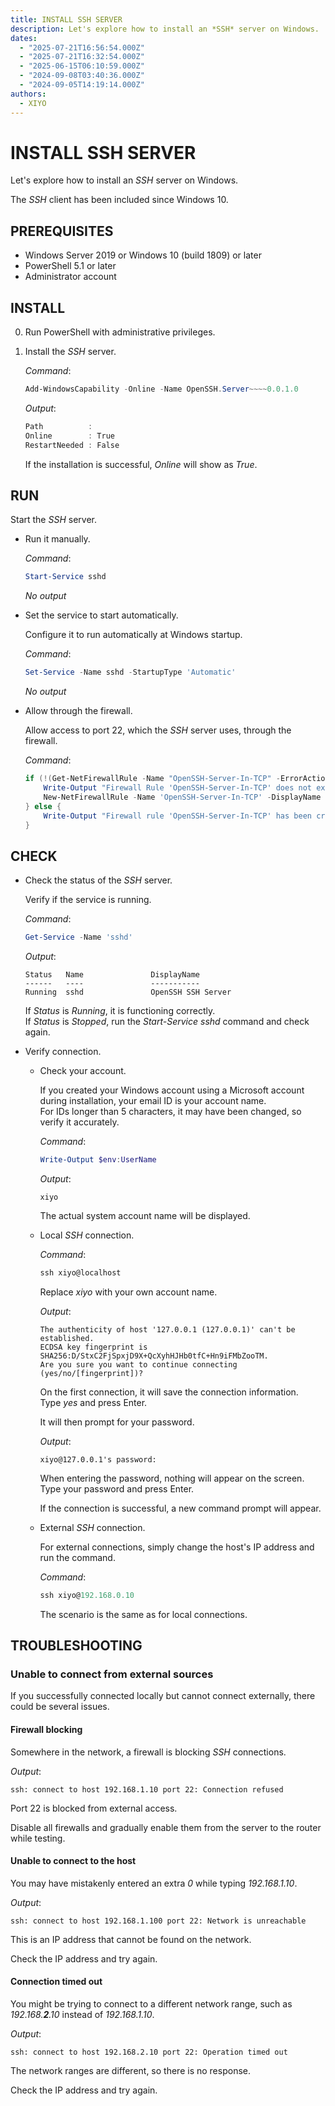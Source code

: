 ```yaml
---
title: INSTALL SSH SERVER
description: Let's explore how to install an *SSH* server on Windows.
dates:
  - "2025-07-21T16:56:54.000Z"
  - "2025-07-21T16:32:54.000Z"
  - "2025-06-15T06:10:59.000Z"
  - "2024-09-08T03:40:36.000Z"
  - "2024-09-05T14:19:14.000Z"
authors:
  - XIYO
---
```

# INSTALL SSH SERVER

Let's explore how to install an *SSH* server on Windows.

The *SSH* client has been included since Windows 10.

## PREREQUISITES

- Windows Server 2019 or Windows 10 (build 1809) or later
- PowerShell 5.1 or later
- Administrator account

## INSTALL

0. Run PowerShell with administrative privileges.
1. Install the *SSH* server.

   *Command*:

   ```powershell
   Add-WindowsCapability -Online -Name OpenSSH.Server~~~~0.0.1.0
   ```

   *Output*:

   ```powershell
   Path          :
   Online        : True
   RestartNeeded : False
   ```

   If the installation is successful, *Online* will show as *True*.

## RUN

Start the *SSH* server.

- Run it manually.

  *Command*:

  ```powershell
  Start-Service sshd
  ```

  *No output*

- Set the service to start automatically.

  Configure it to run automatically at Windows startup.

  *Command*:

  ```powershell
  Set-Service -Name sshd -StartupType 'Automatic'
  ```

  *No output*

- Allow through the firewall.

  Allow access to port 22, which the *SSH* server uses, through the firewall.

  *Command*:

  ```powershell
  if (!(Get-NetFirewallRule -Name "OpenSSH-Server-In-TCP" -ErrorAction SilentlyContinue | Select-Object Name, Enabled)) {
      Write-Output "Firewall Rule 'OpenSSH-Server-In-TCP' does not exist, creating it..."
      New-NetFirewallRule -Name 'OpenSSH-Server-In-TCP' -DisplayName 'OpenSSH Server (sshd)' -Enabled True -Direction Inbound -Protocol TCP -Action Allow -LocalPort 22
  } else {
      Write-Output "Firewall rule 'OpenSSH-Server-In-TCP' has been created and exists."
  }
  ```

## CHECK

- Check the status of the *SSH* server.

  Verify if the service is running.

  *Command*:

  ```powershell
  Get-Service -Name 'sshd'
  ```

  *Output*:

  ```text
  Status   Name               DisplayName
  ------   ----               -----------
  Running  sshd               OpenSSH SSH Server
  ```

  If *Status* is *Running*, it is functioning correctly. \
  If *Status* is *Stopped*, run the *Start-Service sshd* command and check again.

- Verify connection.

  - Check your account.

    If you created your Windows account using a Microsoft account during installation, your email ID is your account name. \
    For IDs longer than 5 characters, it may have been changed, so verify it accurately.

    *Command*:

    ```powershell
    Write-Output $env:UserName
    ```

    *Output*:

    ```text
    xiyo
    ```

    The actual system account name will be displayed.

  - Local *SSH* connection.

    *Command*:

    ```powershell
    ssh xiyo@localhost
    ```

    Replace *xiyo* with your own account name.

    *Output*:

    ```text
    The authenticity of host '127.0.0.1 (127.0.0.1)' can't be established.
    ECDSA key fingerprint is SHA256:D/StxC2FjSpxjD9X+QcXyhHJHb0tfC+Hn9iFMbZooTM.
    Are you sure you want to continue connecting (yes/no/[fingerprint])?
    ```

    On the first connection, it will save the connection information. \
    Type *yes* and press Enter.

    It will then prompt for your password.

    *Output*:

    ```text
    xiyo@127.0.0.1's password:
    ```

    When entering the password, nothing will appear on the screen. \
    Type your password and press Enter.

    If the connection is successful, a new command prompt will appear.

  - External *SSH* connection.

    For external connections, simply change the host's IP address and run the command.

    *Command*:

    ```powershell
    ssh xiyo@192.168.0.10
    ```

    The scenario is the same as for local connections.

## TROUBLESHOOTING

### Unable to connect from external sources

If you successfully connected locally but cannot connect externally, there could be several issues.

#### Firewall blocking

Somewhere in the network, a firewall is blocking *SSH* connections.

*Output*:

```text
ssh: connect to host 192.168.1.10 port 22: Connection refused
```

Port 22 is blocked from external access.

Disable all firewalls and gradually enable them from the server to the router while testing.

#### Unable to connect to the host

You may have mistakenly entered an extra *0* while typing *192.168.1.10*.

*Output*:

```text
ssh: connect to host 192.168.1.100 port 22: Network is unreachable
```

This is an IP address that cannot be found on the network.

Check the IP address and try again.

#### Connection timed out

You might be trying to connect to a different network range, such as *192.168.**2**.10* instead of *192.168.1.10*.

*Output*:

```text
ssh: connect to host 192.168.2.10 port 22: Operation timed out
```

The network ranges are different, so there is no response.

Check the IP address and try again.

